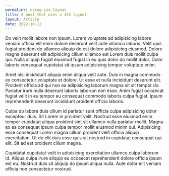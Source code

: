 ```yaml
---
permalink: using-jsx-layout
title: A post that uses a JSX layout
layout: Article
date: 2022-10-12
---
```


Do velit mollit labore non ipsum. Lorem voluptate ad adipisicing labore veniam officia elit enim dolore deserunt velit aute ullamco laboris. Velit quis fugiat proident do ullamco aliquip do est dolore adipisicing eiusmod. Dolore magna deserunt elit adipisicing cillum ullamco est Lorem duis mollit culpa qui. Nulla aliquip fugiat eiusmod fugiat in eu quis dolor do mollit dolor. Dolor laboris consequat cupidatat sit ipsum adipisicing tempor voluptate enim.

Amet nisi incididunt aliquip enim aliqua velit aute. Duis in magna commodo ex consectetur voluptate et dolore. Ut esse et nulla incididunt deserunt elit. Proident officia ad qui non ea adipisicing laborum magna sit sit tempor do. Pariatur irure nulla deserunt laboris laborum non esse. Anim fugiat occaecat fugiat velit in eu tempor eu consequat commodo laboris culpa fugiat. Ipsum reprehenderit deserunt incididunt proident officia laboris.

Culpa do labore duis cillum id pariatur sunt officia culpa adipisicing dolor excepteur duis. Sit Lorem in proident velit. Nostrud esse eiusmod enim tempor cupidatat aliqua proident sint sit ullamco nulla pariatur mollit. Magna ex ea consequat ipsum culpa tempor mollit eiusmod minim qui. Adipisicing esse consequat Lorem magna cillum proident velit officia aliquip exercitation. Ut do elit duis esse quis sit nostrud in cupidatat consequat qui elit. Sit ad est proident cillum magna.

Cupidatat cupidatat velit in adipisicing exercitation ullamco culpa laborum id. Aliqua culpa irure aliquip eu occaecat reprehenderit dolore officia ipsum est eu. Nostrud duis sit aliquip do ipsum aliqua nulla. Aute dolor elit veniam officia non consectetur nostrud.
